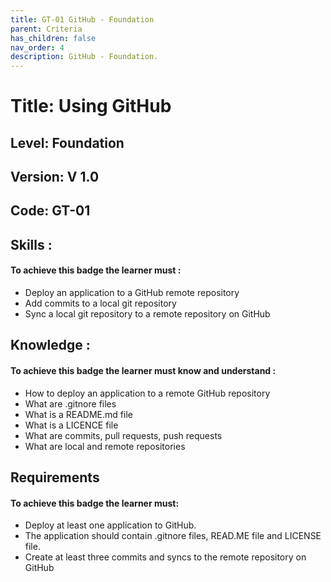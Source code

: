 ```yaml
---
title: GT-01 GitHub - Foundation
parent: Criteria
has_children: false
nav_order: 4
description: GitHub - Foundation.
---
```


# Title: Using GitHub
## Level: Foundation
## Version: V 1.0
## Code: GT-01

## Skills :

#### To achieve this badge the learner must :

- Deploy an application to a GitHub remote repository
- Add commits to a local git repository
- Sync a local git repository to a remote repository on GitHub

## Knowledge :

#### To achieve this badge the learner must know and understand :

- How to deploy an application to a remote GitHub repository
- What are .gitnore files
- What is a README.md file
- What is a LICENCE file
- What are commits, pull requests, push requests
- What are local and remote repositories

## Requirements

#### To achieve this badge the learner must:

- Deploy at least one application to GitHub.
- The application should contain .gitnore files, READ.ME file and LICENSE file.
- Create at least three commits and syncs to the remote repository on GitHub